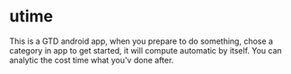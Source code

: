 utime
=====

This is a GTD android app, when you prepare to do something, chose a category in app to get started, it will compute automatic by itself. You can analytic the cost time what you'v done after.

